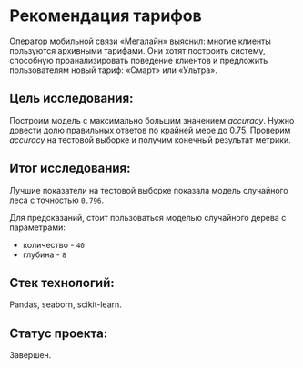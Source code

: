 # Рекомендация тарифов

Оператор мобильной связи «Мегалайн» выяснил: многие клиенты пользуются архивными тарифами. Они хотят построить систему, способную проанализировать поведение клиентов и предложить пользователям новый тариф: «Смарт» или «Ультра».

## Цель исследования:

Построим модель с максимально большим значением *accuracy*. Нужно довести долю правильных ответов по крайней мере до 0.75. Проверим *accuracy* на тестовой выборке и получим конечный результат метрики.

## Итог исследования:

Лучшие показатели на тестовой выборке показала модель случайного леса с точностью `0.796`.

Для предсказаний, стоит пользоваться моделью случайного дерева с параметрами: 
* количество - `40`
* глубина - `8`

## Стек технологий:

Pandas, seaborn, scikit-learn.

## Статус проекта:

Завершен.